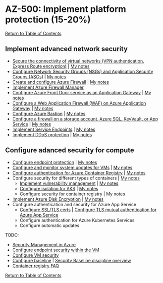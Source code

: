 # AZ-500: Implement platform protection (15-20%)

[Return to Table of Contents](../README.md)

## Implement advanced network security

* [Secure the connectivity of virtual networks (VPN authentication, Express Route encryption)](https://docs.microsoft.com/en-us/azure/virtual-network/virtual-networks-overview) | [My notes](10-Secure%20the%20connectivity%20of%20virtual%20networks%20(VPN%20authentication,%20Express%20Route%20encryption).md)
* [Configure Network Security Groups (NSGs) and Application Security Groups (ASGs)](https://docs.microsoft.com/en-us/azure/virtual-network/network-security-groups-overview) | [My notes](11-Configure%20Network%20Security%20Groups%20(NSGs)%20and%20Application%20Security%20Groups%20(ASGs).md)
* [Create and configure Azure Firewall](https://docs.microsoft.com/en-us/azure/firewall/features) | [My notes](12-Create%20and%20configure%20Azure%20Firewall.md)
* [Implement Azure Firewall Manager](https://docs.microsoft.com/en-us/azure/firewall/tutorial-firewall-deploy-portal)
* [Configure Azure Front Door service as an Application Gateway](https://docs.microsoft.com/en-us/azure/frontdoor/front-door-overview) | [My notes](14-Configure%20Azure%20Front%20Door%20service%20as%20an%20Application%20Gateway.md)
* [Configure a Web Application Firewall (WAF) on Azure Application Gateway](https://docs.microsoft.com/en-us/azure/web-application-firewall/ag/ag-overview) | [My notes](15-Configure%20a%20Web%20Application%20Firewall%20(WAF)%20on%20Azure%20Application%20Gateway.md)
* [Configure Azure Bastion](https://www.youtube.com/watch?v=WElUQm02BTU&list=PLLasX02E8BPDT2Z2pdCHNCkENpcQWy5n6&index=79) | [My notes](16-Configure%20Azure%20Bastion.md)
* [Configure a firewall on a storage account, Azure SQL, KeyVault, or App Service](https://docs.microsoft.com/en-us/azure/storage/common/azure-defender-storage-configure) | [My notes](17-Configure%20a%20firewall%20on%20a%20storage%20account,%20Azure%20SQL,%20KeyVault,%20or%20App%20Service.md)
* [Implement Service Endpoints](https://docs.microsoft.com/en-us/azure/virtual-network/virtual-network-service-endpoints-overview) | [My notes](18-Implement%20Service%20Endpoints.md)
* [Implement DDoS protection](https://docs.microsoft.com/en-us/azure/ddos-protection/ddos-protection-overview) | [My notes](19-Implement%20DDoS%20protection.md)

## Configure adanced security for compute

* [Configure endpoint protection](https://docs.microsoft.com/en-us/azure/architecture/framework/security/design-network-endpoints) | [My notes](21-Configure%20endpoint%20protection.md)
* [Configure and monitor system updates for VMs](https://docs.microsoft.com/en-us/azure/automation/update-management/overview) | [My notes](22-Configure%20and%20monitor%20system%20updates%20for%20VMs.md)
* [Configure authentication for Azure Container Registry](https://docs.microsoft.com/en-us/azure/container-registry/container-registry-authentication) | [My notes](23-Configure%20authentication%20for%20Azure%20Container%20Registry.md)
* Configure security for different types of containers | [My notes](24-Configure%20security%20for%20different%20types%20of%20containers.md)
   * [Implement vulnerability management](https://docs.microsoft.com/en-us/azure/container-instances/container-instances-image-security) | [My notes](24-1-Implement%20vulnerability%20management.md)
   * [Configure isolation for AKS](https://docs.microsoft.com/en-us/azure/aks/operator-best-practices-cluster-isolation) | [My notes](24-2-Configure%20isolation%20for%20AKS.md)
   * [Configure security for container registry](https://docs.microsoft.com/en-us/azure/container-registry/container-registry-authentication) | [My notes](23-Configure%20authentication%20for%20Azure%20Container%20Registry.md#other-security-features-of-acr)
* [Implement Azure Disk Encryption](https://docs.microsoft.com/en-us/azure/security/fundamentals/azure-disk-encryption-vms-vmss) | [My notes](25-Implement%20Azure%20Disk%20Encryption.md)
* Configure authentication and security for Azure App Service
   * [Configure SSL/TLS certs](https://docs.microsoft.com/en-us/azure/cloud-services/cloud-services-configure-ssl-certificate-portal) | [Configure TLS mutual authentication for Azure App Service](https://docs.microsoft.com/en-us/azure/app-service/app-service-web-configure-tls-mutual-auth)
   * Configure authentication for Azure Kubernetes Services
   * Configure automatic updates



TODO:
* [Security Management in Azure](https://docs.microsoft.com/en-us/azure/security/fundamentals/management)
* [Configure endpoint security within the VM](https://docs.microsoft.com/en-us/azure/security/fundamentals/antimalware)
* [Configure VM security](https://docs.microsoft.com/en-us/azure/security/fundamentals/iaas)
* [Configure baseline](https://docs.microsoft.com/en-us/azure/cloud-adoption-framework/govern/security-baseline/toolchain) | [Security Baseline discipline overview](https://docs.microsoft.com/en-us/azure/cloud-adoption-framework/govern/security-baseline/)
* [Container registry FAQ](https://docs.microsoft.com/en-us/azure/container-registry/container-registry-faq)


[Return to Table of Contents](../README.md)